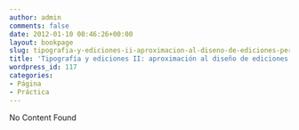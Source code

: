 ```yaml
---
author: admin
comments: false
date: 2012-01-10 00:46:26+00:00
layout: bookpage
slug: tipografia-y-ediciones-ii-aproximacion-al-diseno-de-ediciones-periodicas
title: 'Tipografía y ediciones II: aproximación al diseño de ediciones periódicas'
wordpress_id: 117
categories:
- Página
- Práctica
---
```


No Content Found
